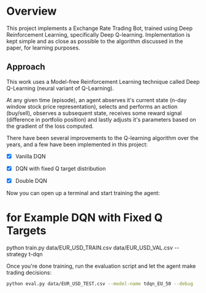 # Overview

This project implements a Exchange Rate Trading Bot, trained using Deep Reinforcement Learning, specifically Deep Q-learning. Implementation is kept simple and as close as possible to the algorithm discussed in the paper, for learning purposes.

## Approach

This work uses a Model-free Reinforcement Learning technique called Deep Q-Learning (neural variant of Q-Learning).

At any given time (episode), an agent abserves it's current state (n-day window stock price representation), selects and performs an action (buy/sell), observes a subsequent state, receives some reward signal (difference in portfolio position) and lastly adjusts it's parameters based on the gradient of the loss computed.

There have been several improvements to the Q-learning algorithm over the years, and a few have been implemented in this project:

- [x] Vanilla DQN
- [x] DQN with fixed Q target distribution
- [x] Double DQN


Now you can open up a terminal and start training the agent:

# for Example DQN with Fixed Q Targets

python train.py data/EUR_USD_TRAIN.csv data/EUR_USD_VAL.csv --strategy t-dqn

Once you're done training, run the evaluation script and let the agent make trading decisions:

```bash
python eval.py data/EUR_USD_TEST.csv --model-name tdqn_EU_50 --debug
```
